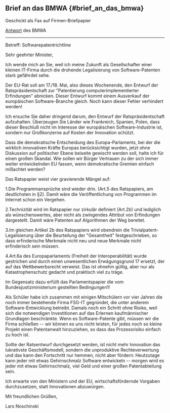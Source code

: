 ## Brief an das BMWA {#brief_an_das_bmwa}

Geschickt als Fax auf Firmen-Briefpapier

[ Antwort](LtrBmwaSchinski0405De "wikilink") des BMWA

------------------------------------------------------------------------

Betreff: Softwarepatentrichtline

Sehr geehrter Minister,

Ich wende mich an Sie, weil ich meine Zukunft als Gesellschafter einer
kleinen IT-Firma durch die drohende Legalisierung von Software-Patenten
stark gefährdet sehe.

Der EU-Rat soll am 17./18. Mai, also dieses Wochenende, den Entwurf der
Ratspräsidentschaft zur \"Patentierung computerimplementierter
Erfindungen\" abnicken. Dieser Entwurf kommt einem Ausverkauf der
europäischen Software-Branche gleich. Noch kann dieser Fehler verhindert
werden!

Ich ersuche Sie daher dringend darum, den Entwurf der
Ratspräsidentschaft aufzuhalten. Überzeugen Sie Länder wie Frankreich,
Spanien, Polen, dass dieser Beschluß nicht im Interesse der europäischen
Software-Industrie ist, sondern nur Großkonzerne auf Kosten der
Innovation schützt.

Dass die demokratische Entscheidung des Europa-Parlaments, bei der die
wirklich innovativen Kräfte Europas berücksichtigt wurden, jetzt ohne
Diskussion auf politischer Ebene beiseite gewischt werden soll, halte
ich für einen großen Skandal. Wie sollen wir Bürger Vertrauen zu der
sich immer weiter entwickelnden EU fassen, wenn demokratische Gremien
einfach mißachtet werden?

Das Ratspapier weist vier gravierende Mängel auf:

1.Die Programmansprüche sind wieder drin. (Art.5 des Ratspapiers, am
deutlichsten in §2). Damit wäre die Veröffentlichung von Programmen im
Internet schon ein Vergehen.

2.Technizität wird im Ratspapier nur zirkulär definiert (Art.2b) und
lediglich als wünschenswertes, aber nicht als zwingendes Attribut von
Erfindungen dargestellt. Damit wäre Patenten auf Algorithmen der Weg
bereitet.

3.Im gleichen Artikel 2b des Ratspapiers wird obendrein die
Trivialpatent-Legalisierung über die Beurteilung der \"Gesamtheit\"
festgeschrieben, so dass erfinderische Merkmale nicht neu und neue
Merkmale nicht erfinderisch sein müssen.

4.Art.6a des Europaparlaments (Freiheit der Interoperabilität) wurde
gestrichen und durch einen unwesentlichen Erwägungsgrund 17 ersetzt, der
auf das Wettbewerbsrecht verweist. Das ist ohnehin gültig, aber nur als
Katastrophenschutz gedacht und praktisch viel zu träge.

Im Gegensatz dazu erfüllt das Parlamentspapier die vom
Bundesjustizministerium gestellten Bedingungen1!

Als Schüler habe ich zusammen mit einigen Mitschülern vor vier Jahren
die noch immer bestehende Firma FSG-IT gegründet, die unter anderem
Software-Entwicklung betreibt. Damals noch ein Schritt ohne Risiko, weil
sich die notwendigen Investitionen auf das Erlernen kaufmännischer
Grundlagen beschränkte. Wenn es Software-Patente gibt, müssen wir die
Firma schließen -- wir können es uns nicht leisten, für jedes noch so
kleine Projekt einen Patentanwalt hinzuziehen, so dass das Prozessrisiko
einfach zu hoch ist.

Sollte der Ratsentwurf durchgesetzt werden, ist nicht mehr Innovation
das lukrativste Geschäftsmodell, sondern die unproduktive
Rechteverwertung und das kann den Fortschritt nur hemmen, nicht aber
fördern: Heutzutage kann jeder mit etwas Gehirnschmalz Software
entwickeln -- morgen wird es jeder mit etwas Gehirnschmalz, viel Geld
und einer großen Patentabteilung sein.

Ich erwarte von den Ministern und der EU, wirtschaftsfördernde Vorgaben
durchzusetzen, statt Innovationen abzuwürgen.

Mit freundlichen Grüßen,

Lars Noschinski
